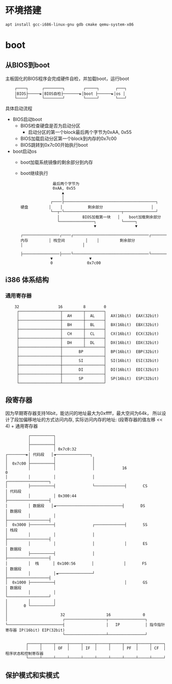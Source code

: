 # 环境搭建

```bash
apt install gcc-i686-linux-gnu gdb cmake qemu-system-x86 
```

# boot

##  从BIOS到boot

主板固化的BIOS程序会完成硬件自检，并加载boot，运行boot

        ┌────┐      ┌────────┐        ┌─────┐       ┌───┐
        │BIOS├─────►│BIOS自检├───────►│boot ├──────►│os │
        └────┘      └────────┘        └─────┘       └───┘

具体启动流程
- BIOS启动boot
  - BIOS检查硬盘是否为启动分区
    - 启动分区的第一个block最后两个字节为0xAA, 0x55
  - BIOS加载启动分区第一个block到内存的0x7c00
  - BIOS跳转到0x7c00开始执行boot
- boot启动os
  - boot加载系统镜像的剩余部分到内存
  - boot继续执行

                      最后两个字节为
                      0xAA, 0x55
                          ▲
                          │
                     ┌────├────────────────────────────────────────┐
        硬盘         │    │           剩余部分                     │
                     └──┬─└─────────────────────────┬──────────────┘
                        │          BIOS加载第一块   │    boot加载剩余部分
                        └───────────────┐           └─────┐
                                        ▼                 ▼
                     ┌────────────────┌────┌─────────────────────────────────┌──────────────────────────┐
        内存         │ 栈空间         │    │         剩余部分                │                          │
                     ├────────────────├────└─────────────────────────────────└──────────────────────────┘
                     ▼                ▼
                     0               0x7c00

## i386 体系结构

### 通用寄存器

        32                 16         8        0
         ┌──────────────────┬─────────┬────────┐
         │                  │  AH     │  AL    │  AX(16bit)  EAX(32bit)
         ├──────────────────┼─────────┼────────┤
         │                  │  BH     │  BL    │  BX(16bit)  EBX(32bit)
         ├──────────────────┼─────────┼────────┤
         │                  │  CH     │  CL    │  CX(16bit)  ECX(32bit)
         ├──────────────────┼─────────┼────────┤
         │                  │  DH     │  DL    │  DX(16bit)  EDX(32bit)
         ├──────────────────┼─────────┴────────┤
         │                  │       BP         │  BP(16bit)  EBP(32bit)
         ├──────────────────┼──────────────────┤
         │                  │       SI         │  SI(16bit)  ESI(32bit)
         ├──────────────────┼──────────────────┤
         │                  │       DI         │  DI(16bit)  EDI(32bit)
         ├──────────────────┼──────────────────┤
         │                  │       SP         │  SP(16bit)  ESP(32bit)
         └──────────────────┴──────────────────┘
         
## 段寄存器         
因为早期寄存器支持16bit，能访问的地址最大为0xffff，最大空间为64k，
所以设计了段加偏移地址的方式访问内存,
实际访问内存的地址: (段寄存器的值左移 << 4) + 通用寄存器

              ┌──────────┐
              │          │
              ├──────────┤
              │          │ 0x7c0:32
    ┌────────►│ 代码段   │◄───────────────┐
    │         │          │                │
    │  0x7c00 ├──────────┤                │
    │         │          │                │            16                  0       
    │         │          │                │             ┌──────────────────┐       
    │         ├──────────┤                └─────────────┤       CS         │ 代码段
    │         │          │ 0x300:44                     ├──────────────────┤       
    │         │ 数据段   │◄─────────────────────────────┤       DS         │ 数据段
    │         │          │                              ├──────────────────┤       
    │  0x3000 ├──────────┤                ┌─────────────┤       SS         │ 栈段  
    │         │          │                │             ├──────────────────┤       
    │         │          │                │             │       ES         │ 数据段
    │         ├──────────┤                │             ├──────────────────┤       
    │         │  栈      │ 0x100:56       │             │       FS         │ 数据段
    │         │          │◄───────────────┘             ├──────────────────┤       
    │  0x1000 ├──────────┤                              │       GS         │ 数据段
    │         │          │                              └──────────────────┘       
    │         │          │
    │       0 └──────────┘                           
    │                                                
    │                       32                  16              0                                                                                                                                           
    │                        ┌──────────────────┬────────────────┐                                                                                                                                          
    └────────────────────────┤                  │   IP           │ 指令指针寄存器 IP(16bit) EIP(32bit) 
                             └──────────────────┴────────────────┘                                     

             ┌─────┬─────┬─────┬─────┬─────┬─────┬─────┬─────┬─────┬─────┐
             │     │     │ OF  │     │ IF  │     │     │ PF  │     │ CF  │  程序状态和控制寄存器
             └─────┴─────┴─────┴─────┴─────┴─────┴─────┴─────┴─────┴─────┘

## 保护模式和实模式




